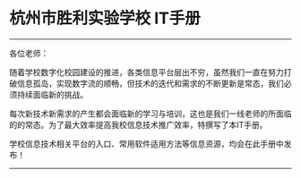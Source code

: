 # 杭州市胜利实验学校   IT手册



---

各位老师：

随着学校数字化校园建设的推进，各类信息平台层出不穷，虽然我们一直在努力打破信息孤岛，实现数字流的顺畅，但技术的迭代和需求的不断更新是常态，我们必须持续面临新的挑战。

每次新技术新需求的产生都会面临新的学习与培训，这也是我们一线老师的所面临的的常态。为了最大效率提高我校信息技术推广效率，特撰写了本IT手册。

学校信息技术相关平台的入口、常用软件适用方法等信息资源，均会在此手册中发布！

 

---





